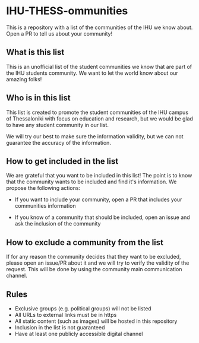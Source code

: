 # IHU-THESS-ommunities

This is a repository with a list of the communities of the IHU we know about. Open a PR to tell us about your community!

## What is this list

This is an unofficial list of the student communities we know that are part of the IHU students community. We want to let the world know about our amazing folks!

## Who is in this list

This list is created to promote the student communities of the IHU campus of Thessaloniki with focus on education and research, but we would be glad to have any student community in our list.

We will try our best to make sure the information validity, but we can not guarantee the accuracy of the information.

## How to get included in the list

We are grateful that you want to be included in this list!
The point is to know that the community wants to be included and find it's information. We propose the following actions:

- If you want to include your community, open a PR that includes your communities information

- If you know of a community that should be included, open an issue and ask the inclusion of the community


## How to exclude a community from the list

If for any reason the community decides that they want to be excluded, please open
an issue/PR about it and we will try to verify the validity of the request. This will be
done by using the community main communication channel.

## Rules

- Exclusive groups (e.g. political groups) will not be listed
- All URLs to external links must be in https
- All static content (such as images) will be hosted in this repository
- Inclusion in the list is not guaranteed
- Have at least one publicly accessible digital channel
